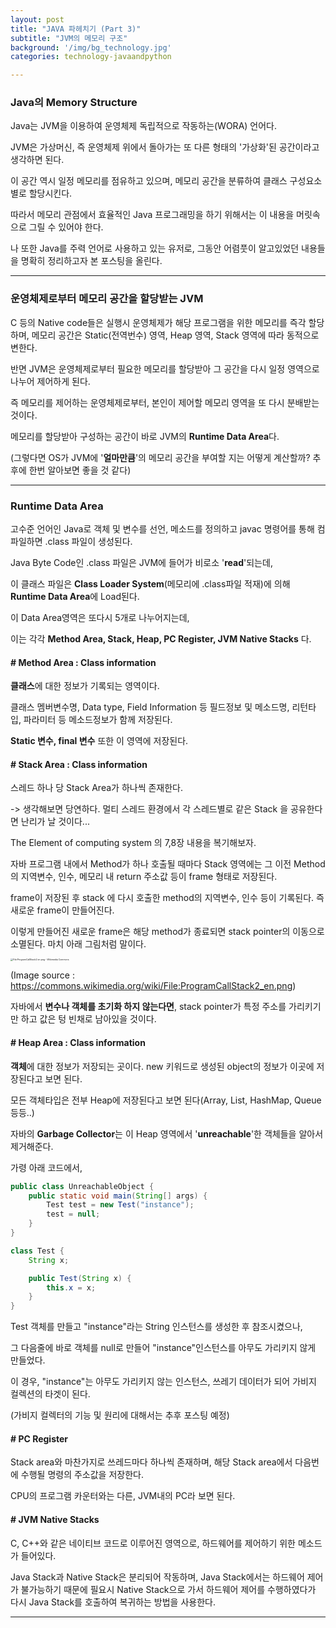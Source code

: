 ```yaml
---
layout: post
title: "JAVA 파헤치기 (Part 3)"
subtitle: "JVM의 메모리 구조"
background: '/img/bg_technology.jpg'
categories: technology-javaandpython

---
```



### Java의 Memory Structure

Java는 JVM을 이용하여 운영체제 독립적으로 작동하는(WORA) 언어다.

JVM은 가상머신, 즉 운영체제 위에서 돌아가는 또 다른 형태의 '가상화'된 공간이라고 생각하면 된다.

이 공간 역시 일정 메모리를 점유하고 있으며, 메모리 공간을 분류하여 클래스 구성요소별로 할당시킨다.

따라서 메모리 관점에서 효율적인 Java 프로그래밍을 하기 위해서는 이 내용을 머릿속으로 그릴 수 있어야 한다.

나 또한 Java를 주력 언어로 사용하고 있는 유저로, 그동안 어렴풋이 알고있었던 내용들을 명확히 정리하고자 본 포스팅을 올린다.



---

### 운영체제로부터 메모리 공간을 할당받는 JVM



C 등의 Native code들은 실행시 운영체제가 해당 프로그램을 위한 메모리를 즉각 할당하며, 메모리 공간은 Static(전역번수) 영역, Heap 영역, Stack 영역에 따라 동적으로 변한다.

반면 JVM은 운영체제로부터 필요한 메모리를 할당받아 그 공간을 다시 일정 영역으로 나누어 제어하게 된다.

즉 메모리를 제어하는 운영체제로부터, 본인이 제어할 메모리 영역을 또 다시 분배받는 것이다.

메모리를 할당받아 구성하는 공간이 바로 JVM의 **Runtime Data Area**다.

(그렇다면 OS가 JVM에 '**얼마만큼**'의 메모리 공간을 부여할 지는 어떻게 계산할까? 추후에 한번 알아보면 좋을 것 같다)



---

### Runtime Data Area

고수준 언어인 Java로 객체 및 변수를 선언, 메소드를 정의하고 javac 명령어를 통해 컴파일하면 .class 파일이 생성된다. 

Java Byte Code인 .class 파일은 JVM에 들어가 비로소 '**read**'되는데, 

이 클래스 파일은 **Class Loader System**(메모리에 .class파일 적재)에 의해 **Runtime Data Area**에 Load된다.



이 Data Area영역은 또다시 5개로 나누어지는데, 

이는 각각 **Method Area, Stack, Heap, PC Register,  JVM Native Stacks** 다.



#### # Method Area : Class information

**클래스**에 대한 정보가 기록되는 영역이다.

클래스 멤버변수명, Data type, Field Information 등 필드정보 및 메소드명, 리턴타입, 파라미터 등 메소드정보가 함께 저장된다.

**Static 변수, final 변수**  또한 이 영역에 저장된다.



#### # Stack Area : Class information

스레드 하나 당 Stack Area가 하나씩 존재한다.

 -> 생각해보면 당연하다. 멀티 스레드 환경에서 각 스레드별로 같은 Stack 을 공유한다면 난리가 날 것이다...

The Element of computing system 의 7,8장 내용을 복기해보자.

자바 프로그램 내에서 Method가 하나 호출될 때마다 Stack 영역에는 그 이전 Method의 지역변수, 인수, 메모리 내 return 주소값 등이 frame 형태로 저장된다.

frame이 저장된 후 stack 에 다시 호출한 method의 지역변수, 인수 등이 기록된다. 즉 새로운 frame이 만들어진다.

이렇게 만들어진 새로운 frame은 해당 method가 종료되면 stack pointer의 이동으로 소멸된다. 마치 아래 그림처럼 말이다.

<img src="https://upload.wikimedia.org/wikipedia/commons/8/8a/ProgramCallStack2_en.png" alt="File:ProgramCallStack2 en.png - Wikimedia Commons" style="zoom:25%;" />

(Image source : https://commons.wikimedia.org/wiki/File:ProgramCallStack2_en.png)

자바에서 **변수나 객체를 초기화 하지 않는다면**, stack pointer가 특정 주소를 가리키기만 하고 값은 텅 빈채로 남아있을 것이다.



#### # Heap Area : Class information

**객체**에 대한 정보가 저장되는 곳이다. new 키워드로 생성된 object의 정보가 이곳에 저장된다고 보면 된다.

모든 객체타입은 전부 Heap에 저장된다고 보면 된다(Array, List, HashMap, Queue 등등..)

자바의 **Garbage Collector**는 이 Heap 영역에서 '**unreachable**'한 객체들을 알아서 제거해준다.

가령 아래 코드에서,

```java
public class UnreachableObject {
    public static void main(String[] args) {
        Test test = new Test("instance");
        test = null;
    }
}

class Test {
    String x;

    public Test(String x) {
        this.x = x;
    }
}
```

Test 객체를 만들고 "instance"라는 String 인스턴스를 생성한 후 참조시켰으나,

그 다음줄에 바로 객체를 null로 만들어 "instance"인스턴스를 아무도 가리키지 않게 만들었다.

이 경우, "instance"는 아무도 가리키지 않는 인스턴스, 쓰레기 데이터가 되어 가비지 컬렉션의 타겟이 된다.

(가비지 컬렉터의 기능 및 원리에 대해서는 추후 포스팅 예정)



#### # PC Register

Stack area와 마찬가지로 쓰레드마다 하나씩 존재하며, 해당 Stack area에서 다음번에 수행될 명령의 주소값을 저장한다.

CPU의 프로그램 카운터와는 다른, JVM내의 PC라 보면 된다.



#### # JVM Native Stacks

C, C++와 같은 네이티브 코드로 이루어진 영역으로, 하드웨어를 제어하기 위한 메소드가 들어있다.

Java Stack과 Native Stack은 분리되어 작동하며, Java Stack에서는 하드웨어 제어가 불가능하기 때문에 필요시 Native Stack으로 가서 하드웨어 제어를 수행하였다가 다시 Java Stack를 호출하여 복귀하는 방법을 사용한다.



---

